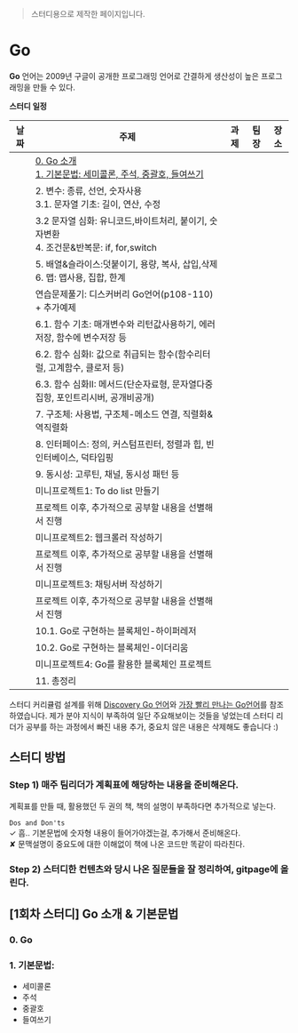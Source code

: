 > 스터디용으로 제작한 페이지입니다. 

# Go 

**Go** 언어는 2009년 구글이 공개한 프로그래밍 언어로 간결하게 생산성이 높은 프로그래밍을 만들 수 있다.

**스터디 일정** 

| 날짜            | 주제                                                           | 과제            | 팀장        | 장소       |
| :-------------: | ------------------------------------------------------------ | -------------- | :---------: | :-------: |
|                 | [0. Go 소개](#0_go) <br> [1. 기본문법: 세미콜론, 주석, 중괄호, 들여쓰기](#1_basic)      |                 |             |          |
|                 | 2. 변수: 종류, 선언, 숫자사용  <br> 3.1. 문자열 기초: 길이, 연산, 수정                          |                 |             |          |
|                 | 3.2 문자열 심화: 유니코드,바이트처리, 붙이기, 숫자변환 <br> 4. 조건문&반복문: if, for,switch     |                 |             |          |
|                 | 5. 배열&슬라이스:덧붙이기, 용량, 복사, 삽입,삭제  <br> 6. 맵: 맵사용, 집합, 한계                 |                 |             |          |
|                 | 연습문제풀기: 디스커버리 Go언어(p108-110) + 추가예제     |                 |             |          |
|                 | 6.1. 함수 기초: 매개변수와 리턴값사용하기, 에러저장, 함수에 변수저장 등      |                 |             |          |
|                 | 6.2. 함수 심화I: 값으로 취급되는 함수(함수리터럴, 고계함수, 클로저 등)        |                 |             |          |
|                 | 6.3. 함수 심화II: 메서드(단순자료형, 문자열다중집항, 포인트리시버, 공개비공개)     |                 |             |          |
|                 | 7. 구조체: 사용법, 구조체-메소드 연결, 직렬화&역직렬화                      |                 |             |          |
|                 | 8. 인터페이스: 정의, 커스텀프린터, 정렬과 힙, 빈인터베이스, 덕타입핑   |                 |             |          |
|                 | 9. 동시성: 고루틴, 채널, 동시성 패턴 등   |                 |             |          |
|                 | 미니프로젝트1: To do list 만들기                   |                 |             |          |
|                 | 프로젝트 이후, 추가적으로 공부할 내용을 선별해서 진행  |                 |             |          |
|                 | 미니프로젝트2: 웹크롤러 작성하기                    |                 |             |          |
|                 | 프로젝트 이후, 추가적으로 공부할 내용을 선별해서 진행  |                 |             |          |
|                 | 미니프로젝트3: 채팅서버 작성하기                    |                 |             |          |
|                 | 프로젝트 이후, 추가적으로 공부할 내용을 선별해서 진행  |                 |             |          |
|                 | 10.1. Go로 구현하는 블록체인-하이퍼레저                           |                 |             |          |
|                 | 10.2. Go로 구현하는 블록체인-이더리움                    |                 |             |          |
|                 | 미니프로젝트4: Go를 활용한 블록체인 프로젝트              |                 |             |          |
|                 | 11. 총정리                      |                 |             |          |




스터디 커리큘럼 설계를 위해 [Discovery Go 언어](http://www.hanbit.co.kr/store/books/look.php?p_code=B5279497767)와 [가장 빨리 만나는 Go언어](http://pyrasis.com/go.html)를 참조하였습니다. 제가 분야 지식이 부족하여 일단 주요해보이는 것들을 넣었는데 스터디 리더가 공부를 하는 과정에서 빠진 내용 추가, 중요치 않은 내용은 삭제해도 좋습니다 :) 

## 스터디 방법

### Step 1) 매주 팀리더가 계획표에 해당하는 내용을 준비해온다. 

계획표를 만들 때, 활용했던 두 권의 책, 책의 설명이 부족하다면 추가적으로 넣는다. 

`Dos and Don'ts` <br>
✓ 흠.. 기본문법에 숫자형 내용이 들어가야겠는걸, 추가해서 준비해온다.      
✘ 문맥설명이 중요도에 대한 이해없이 책에 나온 코드만 똑같이 따라친다.

### Step 2) 스터디한 컨텐츠와 당시 나온 질문들을 잘 정리하여, gitpage에 올린다. 

## [1회차 스터디] Go 소개 & 기본문법
### 0. Go <a name = "0_go"></a> <br>  
### 1. 기본문법: <a name = "1_basic"></a>
  - 세미콜론
  - 주석
  - 중괄호
  - 들여쓰기
  
